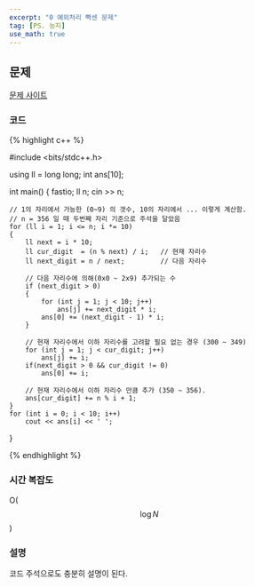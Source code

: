 ```yaml
---
excerpt: "0 예외처리 빡센 문제"
tag: [PS. 능지]
use_math: true
---
```


## 문제

[문제 사이트](https://www.acmicpc.net/problem/1019)

### 코드

{% highlight c++ %}

#include <bits/stdc++.h>

using ll = long long;
int ans[10];

int main()
{
	fastio;
	ll n;
	cin >> n;

	// 1의 자리에서 가능한 (0~9) 의 갯수, 10의 자리에서 ... 이렇게 계산함.
	// n = 356 일 때 두번째 자리 기준으로 주석을 달았음
	for (ll i = 1; i <= n; i *= 10)
	{
		ll next = i * 10;
	    ll cur_digit  = (n % next) / i;   // 현재 자리수
		ll next_digit = n / next;         // 다음 자리수
		
		// 다음 자리수에 의해(0x0 ~ 2x9) 추가되는 수
		if (next_digit > 0)
		{
			for (int j = 1; j < 10; j++) 
				ans[j] += next_digit * i;
		    ans[0] += (next_digit - 1) * i;
		}
	
		// 현재 자리수에서 이하 자리수를 고려할 필요 없는 경우 (300 ~ 349)
		for (int j = 1; j < cur_digit; j++) 
			ans[j] += i;
		if(next_digit > 0 && cur_digit != 0)
			ans[0] += i;
	
		// 현재 자리수에서 이하 자리수 만큼 추가 (350 ~ 356).
		ans[cur_digit] += n % i + 1;  
	}
	for (int i = 0; i < 10; i++)
		cout << ans[i] << ' ';
}

{% endhighlight %}

### 시간 복잡도

O($$\log{N}$$)

### 설명

코드 주석으로도 충분히 설명이 된다.
